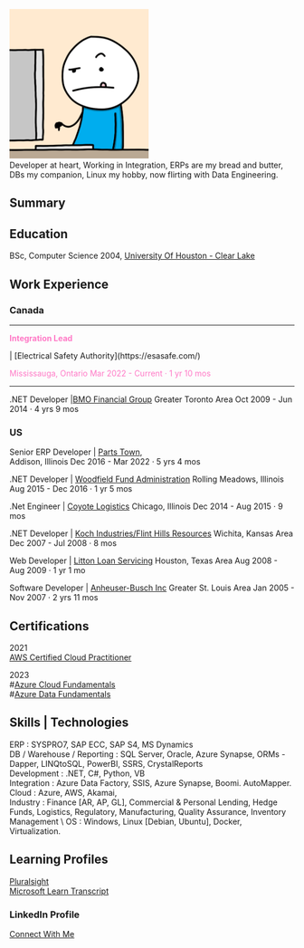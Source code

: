 ![Jaffery](/assets/img/measureoncecuttwice.png) \
Developer at heart, Working in Integration, ERPs are my bread and butter, DBs my companion, Linux my hobby, now flirting with Data Engineering.

## Summary

## Education 

BSc, Computer Science 2004, 
[University Of Houston - Clear Lake](https://www.uhcl.edu/)

## Work Experience

### Canada

* * *
 <p style="color:#ff79c6;">
 <b>Integration Lead </b> </p> | [Electrical Safety Authority](https://esasafe.com/)
 <p style="color:#ff79c6;">
  Mississauga, Ontario
 Mar 2022 - Current · 1 yr 10 mos </p>
 
* * *

.NET Developer |[BMO Financial Group](https://www.bmo.com)
Greater Toronto Area
Oct 2009 - Jun 2014 · 4 yrs 9 mos


### US

Senior ERP Developer | [Parts Town](https://www.partstown.com),  
Addison, Illinois
Dec 2016 - Mar 2022 · 5 yrs 4 mos

.NET Developer | [Woodfield Fund Administration](https://www.linkedin.com/company/woodfield-fund-administration-llc/) 
Rolling Meadows, Illinois
Aug 2015 - Dec 2016 · 1 yr 5 mos

.Net Engineer | [Coyote Logistics](https://coyote.com/) 
Chicago, Illinois
Dec 2014 - Aug 2015 · 9 mos

.NET Developer | [Koch Industries/Flint Hills Resources](https://www.kochind.com/companies/flint-hills-resources)
Wichita, Kansas Area
Dec 2007 - Jul 2008 · 8 mos

Web Developer | [Litton Loan Servicing](https://www.linkedin.com/company/litton)
Houston, Texas Area
Aug 2008 - Aug 2009 · 1 yr 1 mo

Software Developer | [Anheuser-Busch Inc](https://www.anheuser-busch.com/)
Greater St. Louis Area
Jan 2005 - Nov 2007 · 2 yrs 11 mos






## Certifications
2021 \
[AWS Certified Cloud Practitioner](https://www.credly.com/badges/f0a6ac0b-a90f-46e3-8fe5-2030c56ff1b6/public_url) 

2023 \
#[Azure Cloud Fundamentals](https://learn.microsoft.com/api/credentials/share/en-us/MohammadJaffery/52BE4EE887DDB2E3?sharingId=82982689EA7A035E) \
#[Azure Data Fundamentals](https://learn.microsoft.com/api/credentials/share/en-us/MohammadJaffery/FB8AEFB98B39C9B2?sharingId=82982689EA7A035E)

## Skills | Technologies

ERP : SYSPRO7, SAP ECC, SAP S4, MS Dynamics \
DB / Warehouse / Reporting : SQL Server, Oracle, Azure Synapse, ORMs - Dapper, LINQtoSQL, PowerBI, SSRS, CrystalReports \
Development : .NET, C#, Python, VB \
Integration : Azure Data Factory, SSIS, Azure Synapse, Boomi. AutoMapper. \
Cloud : Azure, AWS, Akamai, \
Industry : Finance [AR, AP, GL], Commercial & Personal Lending, Hedge Funds, Logistics, Regulatory, Manufacturing, Quality Assurance, Inventory Management \ 
OS : Windows, Linux [Debian, Ubuntu], Docker, Virtualization.

## Learning Profiles
[Pluralsight](https://app.pluralsight.com/profile/jafferymm) \
[Microsoft Learn Transcript](https://learn.microsoft.com/en-us/users/mohammadjaffery/transcript/vpj0oigo28rg04e)

### LinkedIn Profile
[Connect With Me](http://www.linkedin.com/in/jafferymm)


